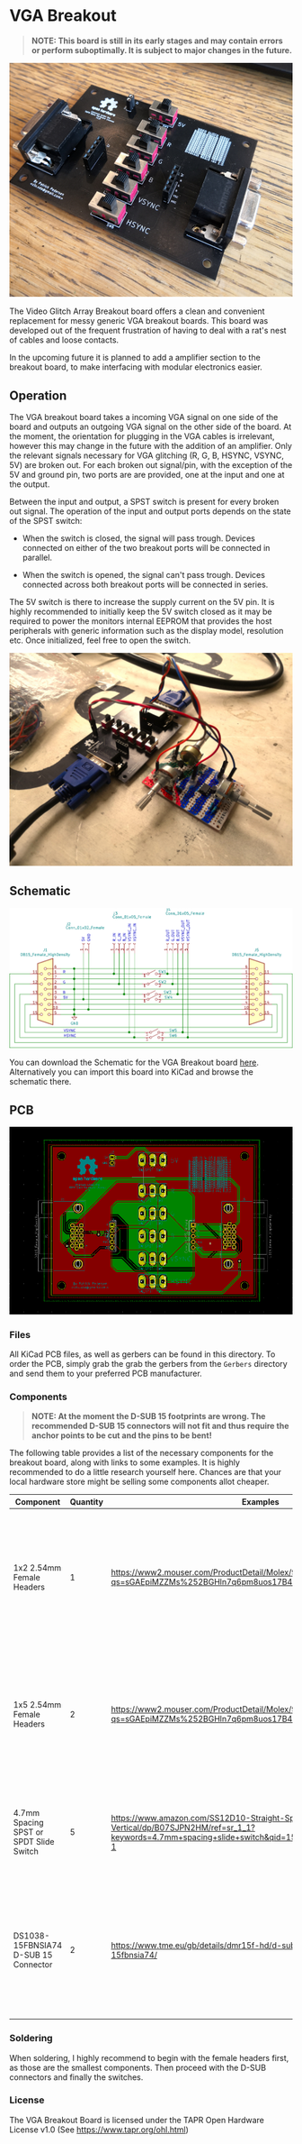 # VGA Breakout

> **NOTE: This board is still in its early stages and may contain errors or perform suboptimally. It is subject to major changes in the future.**

![Board Showcase](Docs/Showcase1.jpg)

The Video Glitch Array Breakout board offers a clean and convenient replacement for messy generic VGA breakout boards. This board was developed out of the frequent frustration of having to deal with a rat's nest of cables and loose contacts.

In the upcoming future it is planned to add a amplifier section to the breakout board, to make interfacing with modular electronics easier.

## Operation

The VGA breakout board takes a incoming VGA signal on one side of the board and outputs an outgoing VGA signal on the other side of the board. At the moment, the orientation for plugging in the VGA cables is irrelevant, however this may change in the future with the addition of an amplifier. Only the relevant signals necessary for VGA glitching (R, G, B, HSYNC, VSYNC, 5V) are broken out. For each broken out signal/pin, with the exception of the 5V and ground pin, two ports are are provided, one at the input and one at the output.

Between the input and output, a SPST switch is present for every broken out signal. The operation of the input and output ports depends on the state of the SPST switch:

- When the switch is closed, the signal will pass trough. Devices connected on either of the two breakout ports will be connected in parallel.

- When the switch is opened, the signal can't pass trough. Devices connected across both breakout ports will be connected in series.

The 5V switch is there to increase the supply current on the 5V pin. It is highly recommended to initially keep the 5V switch closed as it may be required to power the monitors internal EEPROM that provides the host peripherals with generic information such as the display model, resolution etc. Once initialized, feel free to open the switch.

![Usage Showcase](Docs/Showcase2.jpg)

## Schematic

![Schematic](Docs/Schematic.png)

You can download the Schematic for the VGA Breakout board [here](Docs/Schematic.pdf). Alternatively you can import this board into KiCad and browse the schematic there.

## PCB

![PCB](Docs/PCB.png)

### Files

All KiCad PCB files, as well as gerbers can be found in this directory. To order the PCB, simply grab the grab the gerbers from the `Gerbers` directory and send them to your preferred PCB manufacturer.

### Components

> **NOTE: At the moment the D-SUB 15 footprints are wrong. The recommended D-SUB 15 connectors will not fit and thus require the anchor points to be cut and the pins to be bent!**

The following table provides a list of the necessary components for the breakout board, along with links to some examples. It is highly recommended to do a little research yourself here. Chances are that your local hardware store might be selling some components allot cheaper.  

|Component                |Quantity|Examples|Notes/Tips|
|-------------------------|--------|--------|----------|
|1x2 2.54mm Female Headers|1       |https://www2.mouser.com/ProductDetail/Molex/90147-1102?qs=sGAEpiMZZMs%252BGHln7q6pm8uos17B4BQAkcs7fV01%2F0k= |Should you already have larger 2.54mm Female headers lying around, you could easily cut those instead of buying new ones|
|1x5 2.54mm Female Headers|2       |https://www2.mouser.com/ProductDetail/Molex/90147-1105?qs=sGAEpiMZZMs%252BGHln7q6pm8uos17B4BQAKRARw53BRV0%3D |Should you already have larger 2.54mm Female headers lying around, you could easily cut those instead of buying new ones|
|4.7mm Spacing SPST or SPDT Slide Switch|5       |https://www.amazon.com/SS12D10-Straight-Spacing-SS12D10G5-Vertical/dp/B07SJPN2HM/ref=sr_1_1?keywords=4.7mm+spacing+slide+switch&qid=1569413333&s=gateway&sr=8-1 | Should these become too pricey, feel free to edit the PCB in KiCad to fit a different switch|   
|DS1038-15FBNSIA74 D-SUB 15 Connector|2|https://www.tme.eu/gb/details/dmr15f-hd/d-sub-connectors/connfly/ds1038-15fbnsia74/ | Should these become too pricey or are locally unavailable, feel free to edit the PCB in KiCad to fit a different D-SUB 15 connector|

### Soldering

When soldering, I highly recommend to begin with the female headers first, as those are the smallest components. Then proceed with the D-SUB connectors and finally the switches.

### License

The VGA Breakout Board is licensed under the TAPR Open Hardware License v1.0 (See https://www.tapr.org/ohl.html)
